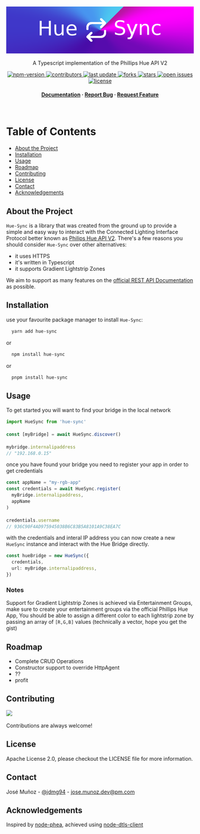 <div align="center">

  <img 
    width="auto" 
    height="auto" 
    alt="hue-sync" 
    src="assets/logo.png" 
    style="min-height: 80px;" 
  />
  <p>
    A Typescript implementation of the Phillips Hue API V2
  </p>


<!-- Badges -->
<p>
  <a href="https://www.npmjs.com/package/hue-sync">
    <img src="https://img.shields.io/npm/v/hue-sync" alt="npm-version" />
  </a>
  <a href="https://github.com/jdmg94/hue-sync/graphs/contributors">
    <img src="https://img.shields.io/github/contributors/jdmg94/hue-sync" alt="contributors" />
  </a>
  <a href="">
    <img src="https://img.shields.io/github/last-commit/jdmg94/hue-sync" alt="last update" />
  </a>
  <a href="https://github.com/jdmg94/hue-sync/network/members">
    <img src="https://img.shields.io/github/forks/jdmg94/hue-sync" alt="forks" />
  </a>
  <a href="https://github.com/jdmg94/hue-sync/stargazers">
    <img src="https://img.shields.io/github/stars/jdmg94/hue-sync" alt="stars" />
  </a>
  <a href="https://github.com/jdmg94/hue-sync/issues/">
    <img src="https://img.shields.io/github/issues/jdmg94/hue-sync" alt="open issues" />
  </a>
  <a href="https://github.com/jdmg94/hue-sync/blob/master/LICENSE">
    <img src="https://img.shields.io/github/license/jdmg94/hue-sync.svg" alt="license" />
  </a>
</p>

<h4>
    <a href="https://github.com/jdmg94/hue-sync/README.md">Documentation</a>
  <span> · </span>
    <a href="https://github.com/jdmg94/hue-sync/issues/">Report Bug</a>
  <span> · </span>
    <a href="https://github.com/jdmg94/hue-sync/issues/">Request Feature</a>
  </h4>
</div>

<br />

<!-- Table of Contents -->
# Table of Contents

- [About the Project](#about-the-project)
- [Installation](#installation)
- [Usage](#usage)
- [Roadmap](#roadmap)
- [Contributing](#contributing)
- [License](#license)
- [Contact](#contact)
- [Acknowledgements](#acknowledgements)


<!-- About the Project -->
## About the Project

`Hue-Sync` is a library that was created from the ground up to provide a simple and easy way to interact with the Connected Lighting Interface Protocol better known as [Philips Hue API V2](https://developers.meethue.com/develop/hue-api-v2/). There's a few reasons you should consider `Hue-Sync` over other alternatives:

- it uses HTTPS
- it's written in Typescript
- it supports Gradient Lightstrip Zones

We aim to support as many features on the [official REST API Documentation](https://developers.meethue.com/develop/hue-api-v2/api-reference/) as possible.

<!-- Installation -->
## Installation

use your favourite package manager to install `Hue-Sync`:


```bash
  yarn add hue-sync
```
or 
```bash
  npm install hue-sync
```
or
```bash
  pnpm install hue-sync
```

<!-- Usage -->
## Usage

To get started you will want to find your bridge in the local network

```typescript
import HueSync from 'hue-sync'

const [myBridge] = await HueSync.discover()
 
mybridge.internalipaddress
// "192.168.0.15"
```

once you have found your bridge you need to register your app in order to get credentials

```typescript
const appName = "my-rgb-app"
const credentials = await HueSync.register(
  myBridge.internalipaddress, 
  appName
)

credentials.username
// 936C90F4AD975945038B6C83B5A8101A9C38EA7C
```

with the credentials and interal IP address you can now create a new `HueSync` instance and interact with the Hue Bridge directly.

```typescript
const hueBridge = new HueSync({
  credentials,
  url: myBridge.internalipaddress,
})
```


### Notes

Support for Gradient Lightstrip Zones is achieved via Entertainment Groups, make sure to create your entertainment groups via the official Phillips Hue App,
You should be able to assign a different color to each lightstrip zone by passing an array of `[R,G,B]` values (technically a vector, hope you get the gist) 



<!-- Roadmap -->
## Roadmap

*  Complete CRUD Operations
*  Constructor support to override HttpAgent
* ??
* profit

<!-- Contributing -->
## Contributing

<a href="https://github.com/jdmg94/hue-sync/graphs/contributors">
  <img src="https://contrib.rocks/image?repo=jdmg94/hue-sync" />
</a>


Contributions are always welcome!




<!-- License -->
## License

Apache License 2.0, please checkout the LICENSE file for more information.

<!-- Contact -->
## Contact

José Muñoz - [@jdmg94](https://twitter.com/jdmg94) - jose.munoz.dev@pm.com


<!-- Acknowledgments -->
## Acknowledgements


Inspired by [node-phea](https://github.com/JakeBednard/node-phea), achieved using [node-dtls-client](https://github.com/AlCalzone/)
